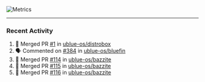 ![Metrics](https://metrics.lecoq.io/KyleGospo?template=classic&base=header%2C%20activity%2C%20community%2C%20repositories%2C%20metadata&base.indepth=false&base.hireable=false&base.skip=false&config.timezone=America%2FLos_Angeles)

---
### Recent Activity
<!--START_SECTION:activity-->
1. 🎉 Merged PR [#1](https://github.com/ublue-os/distrobox/pull/1) in [ublue-os/distrobox](https://github.com/ublue-os/distrobox)
2. 🗣 Commented on [#384](https://github.com/ublue-os/bluefin/issues/384#issuecomment-1668645745) in [ublue-os/bluefin](https://github.com/ublue-os/bluefin)
3. 🎉 Merged PR [#114](https://github.com/ublue-os/bazzite/pull/114) in [ublue-os/bazzite](https://github.com/ublue-os/bazzite)
4. 🎉 Merged PR [#115](https://github.com/ublue-os/bazzite/pull/115) in [ublue-os/bazzite](https://github.com/ublue-os/bazzite)
5. 🎉 Merged PR [#116](https://github.com/ublue-os/bazzite/pull/116) in [ublue-os/bazzite](https://github.com/ublue-os/bazzite)
<!--END_SECTION:activity-->
